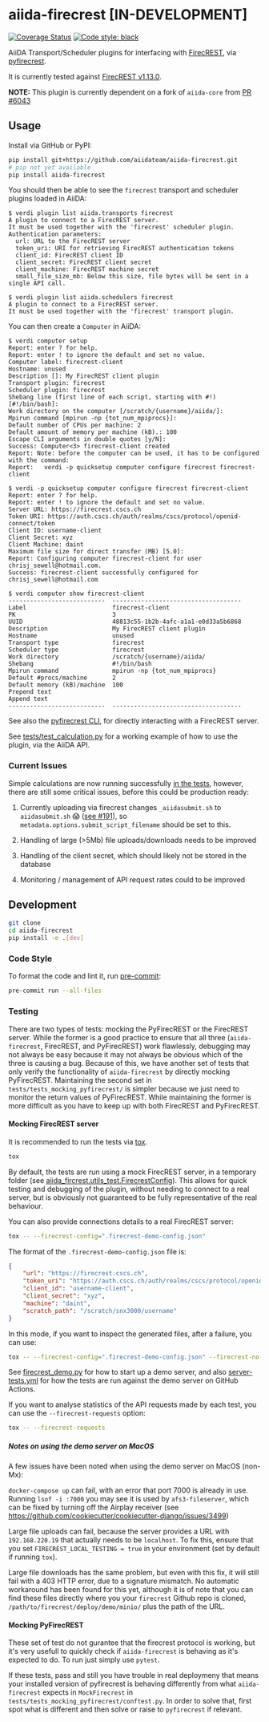 # aiida-firecrest [IN-DEVELOPMENT]

[![Coverage Status][codecov-badge]][codecov-link]
[![Code style: black][black-badge]][black-link]

AiiDA Transport/Scheduler plugins for interfacing with [FirecREST](https://products.cscs.ch/firecrest/), via [pyfirecrest](https://github.com/eth-cscs/pyfirecrest).

It is currently tested against [FirecREST v1.13.0](https://github.com/eth-cscs/firecrest/releases/tag/v1.13.0).

**NOTE:** This plugin is currently dependent on a fork of `aiida-core` from [PR #6043](https://github.com/aiidateam/aiida-core/pull/6043)

## Usage

Install via GitHub or PyPI:

```bash
pip install git+https://github.com/aiidateam/aiida-firecrest.git
# pip not yet available
pip install aiida-firecrest
```

You should then be able to see the `firecrest` transport and scheduler plugins loaded in AiiDA:

```console
$ verdi plugin list aiida.transports firecrest
A plugin to connect to a FirecREST server.
It must be used together with the 'firecrest' scheduler plugin.
Authentication parameters:
  url: URL to the FirecREST server
  token_uri: URI for retrieving FirecREST authentication tokens
  client_id: FirecREST client ID
  client_secret: FirecREST client secret
  client_machine: FirecREST machine secret
  small_file_size_mb: Below this size, file bytes will be sent in a single API call.

$ verdi plugin list aiida.schedulers firecrest
A plugin to connect to a FirecREST server.
It must be used together with the 'firecrest' transport plugin.
```

You can then create a `Computer` in AiiDA:

```console
$ verdi computer setup
Report: enter ? for help.
Report: enter ! to ignore the default and set no value.
Computer label: firecrest-client
Hostname: unused
Description []: My FirecREST client plugin
Transport plugin: firecrest
Scheduler plugin: firecrest
Shebang line (first line of each script, starting with #!) [#!/bin/bash]:
Work directory on the computer [/scratch/{username}/aiida/]:
Mpirun command [mpirun -np {tot_num_mpiprocs}]:
Default number of CPUs per machine: 2
Default amount of memory per machine (kB).: 100
Escape CLI arguments in double quotes [y/N]:
Success: Computer<3> firecrest-client created
Report: Note: before the computer can be used, it has to be configured with the command:
Report:   verdi -p quicksetup computer configure firecrest firecrest-client
```

```console
$ verdi -p quicksetup computer configure firecrest firecrest-client
Report: enter ? for help.
Report: enter ! to ignore the default and set no value.
Server URL: https://firecrest.cscs.ch
Token URI: https://auth.cscs.ch/auth/realms/cscs/protocol/openid-connect/token
Client ID: username-client
Client Secret: xyz
Client Machine: daint
Maximum file size for direct transfer (MB) [5.0]:
Report: Configuring computer firecrest-client for user chrisj_sewell@hotmail.com.
Success: firecrest-client successfully configured for chrisj_sewell@hotmail.com
```

```console
$ verdi computer show firecrest-client
---------------------------  ------------------------------------
Label                        firecrest-client
PK                           3
UUID                         48813c55-1b2b-4afc-a1a1-e0d33a5b6868
Description                  My FirecREST client plugin
Hostname                     unused
Transport type               firecrest
Scheduler type               firecrest
Work directory               /scratch/{username}/aiida/
Shebang                      #!/bin/bash
Mpirun command               mpirun -np {tot_num_mpiprocs}
Default #procs/machine       2
Default memory (kB)/machine  100
Prepend text
Append text
---------------------------  ------------------------------------
```

See also the [pyfirecrest CLI](https://github.com/eth-cscs/pyfirecrest), for directly interacting with a FirecREST server.

See [tests/test_calculation.py](tests/test_calculation.py) for a working example of how to use the plugin, via the AiiDA API.

### Current Issues

Simple calculations are now running successfully [in the tests](tests/test_calculation.py), however, there are still some critical issues, before this could be production ready:

1. Currently uploading via firecrest changes `_aiidasubmit.sh` to `aiidasubmit.sh` 😱 ([see #191](https://github.com/eth-cscs/firecrest/issues/191)), so `metadata.options.submit_script_filename` should be set to this.

2. Handling of large (>5Mb) file uploads/downloads needs to be improved

3. Handling of the client secret, which should likely not be stored in the database

4. Monitoring / management of API request rates could to be improved

## Development

```bash
git clone
cd aiida-firecrest
pip install -e .[dev]
```

### Code Style

To format the code and lint it, run [pre-commit](https://pre-commit.com/):

```bash
pre-commit run --all-files
```

### Testing

There are two types of tests: mocking the PyFirecREST or the FirecREST server.
While the former is a good practice to ensure that all three (`aiida-firecrest`, FirecREST, and PyFirecREST) work flawlessly, debugging may not always be easy because it may not always be obvious which of the three is causing a bug.
Because of this, we have another set of tests that only verify the functionality of `aiida-firecrest` by directly mocking PyFirecREST. Maintaining the second set in `tests/tests_mocking_pyfirecrest/` is simpler because we just need to monitor the return values of PyFirecREST​. While maintaining the former is more difficult as you have to keep up with both FirecREST and PyFirecREST.


#### Mocking FirecREST server

It is recommended to run the tests via [tox](https://tox.readthedocs.io/en/latest/).

```bash
tox
```

By default, the tests are run using a mock FirecREST server, in a temporary folder
(see [aiida_fircrest.utils_test.FirecrestConfig](aiida_firecrest/utils_test.py)).
This allows for quick testing and debugging of the plugin, without needing to connect to a real server,
but is obviously not guaranteed to be fully representative of the real behaviour.

You can also provide connections details to a real FirecREST server:

```bash
tox -- --firecrest-config=".firecrest-demo-config.json"
```

The format of the `.firecrest-demo-config.json` file is:

```json
{
    "url": "https://firecrest.cscs.ch",
    "token_uri": "https://auth.cscs.ch/auth/realms/cscs/protocol/openid-connect/token",
    "client_id": "username-client",
    "client_secret": "xyz",
    "machine": "daint",
    "scratch_path": "/scratch/snx3000/username"
}
```

In this mode, if you want to inspect the generated files, after a failure, you can use:

```bash
tox -- --firecrest-config=".firecrest-demo-config.json" --firecrest-no-clean
```

See [firecrest_demo.py](firecrest_demo.py) for how to start up a demo server,
and also [server-tests.yml](.github/workflows/server-tests.yml) for how the tests are run against the demo server on GitHub Actions.

If you want to analyse statistics of the API requests made by each test,
you can use the `--firecrest-requests` option:

```bash
tox -- --firecrest-requests
```

##### Notes on using the demo server on MacOS

A few issues have been noted when using the demo server on MacOS (non-Mx):

`docker-compose up` can fail, with an error that port 7000 is already in use.
Running `lsof -i :7000` you may see it is used by `afs3-fileserver`,
which can be fixed by turning off the Airplay receiver
(see <https://github.com/cookiecutter/cookiecutter-django/issues/3499>)

Large file uploads can fail, because the server provides a URL with ``192.168.220.19`` that actually needs to be ``localhost``.
To fix this, ensure that you set `FIRECREST_LOCAL_TESTING = true` in your environment
(set by default if running `tox`).

Large file downloads has the same problem, but even with this fix, it will still fail with a 403 HTTP error, due to a signature mismatch.
No automatic workaround has been found for this yet,
although it is of note that you can find these files directly where you your `firecrest` Github repo is cloned, `/path/to/firecrest/deploy/demo/minio/` plus the path of the URL.

[codecov-badge]: https://codecov.io/gh/aiidateam/aiida-firecrest/branch/main/graph/badge.svg
[codecov-link]: https://codecov.io/gh/aiidateam/aiida-firecrest
[black-badge]: https://img.shields.io/badge/code%20style-black-000000.svg
[black-link]: https://github.com/ambv/black



#### Mocking PyFirecREST

These set of test do not gurantee that the firecrest protocol is working, but it's very usefull to quickly check if `aiida-firecrest` is behaving as it's expected to do. To run just simply use `pytest`.


If these tests, pass and still you have trouble in real deploymeny that means your installed version of pyfirecrest is behaving differently from what `aiida-firecrest` expects in `MockFirecrest` in `tests/tests_mocking_pyfirecrest/conftest.py`.
In order to solve that, first spot what is different and then solve or raise to `pyfirecrest` if relevant.
